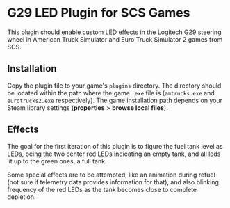 # G29 LED Plugin for SCS Games

This plugin should enable custom LED effects in the Logitech G29 steering wheel in American Truck Simulator and Euro Truck Simulator 2 games from SCS.

## Installation

Copy the plugin file to your game's `plugins` directory. The directory should be located within the path where the game `.exe` file is (`amtrucks.exe` and `eurotrucks2.exe` respectively). The game installation path depends on your Steam library settings (**properties** > **browse local files**).

## Effects

The goal for the first iteration of this plugin is to figure the fuel tank level as LEDs, being the two center red LEDs indicating an empty tank, and all leds lit up to the green ones, a full tank.

Some special effects are to be attempted, like an animation during refuel (not sure if telemetry data provides information for that), and also blinking frequency of the red LEDs as the tank becomes close to complete depletion.